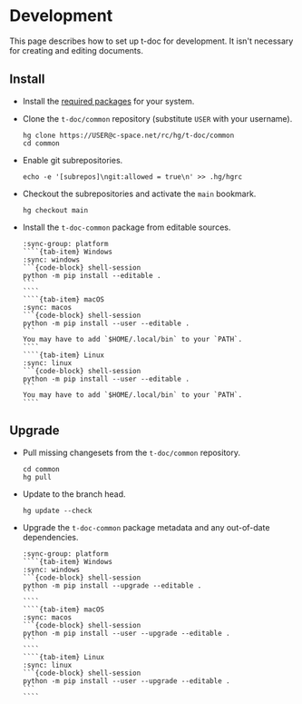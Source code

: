 <!-- Copyright 2024 Remy Blank <remy@c-space.org> -->
<!-- SPDX-License-Identifier: MIT -->

# Development

This page describes how to set up t-doc for development. It isn't necessary for
creating and editing documents.

## Install

- Install the [required packages](install/index.md#requirements) for your
  system.

- Clone the `t-doc/common` repository (substitute `USER` with your username).

  ```{code-block} shell-session
  hg clone https://USER@c-space.net/rc/hg/t-doc/common
  cd common
  ```

- Enable git subrepositories.

  ```{code-block} shell-session
  echo -e '[subrepos]\ngit:allowed = true\n' >> .hg/hgrc
  ```

- Checkout the subrepositories and activate the `main` bookmark.

  ```{code-block} shell-session
  hg checkout main
  ```

- Install the `t-doc-common` package from editable sources.

  `````{tab-set}
  :sync-group: platform
  ````{tab-item} Windows
  :sync: windows
  ```{code-block} shell-session
  python -m pip install --editable .
  ```
  ````
  ````{tab-item} macOS
  :sync: macos
  ```{code-block} shell-session
  python -m pip install --user --editable .
  ```
  You may have to add `$HOME/.local/bin` to your `PATH`.
  ````
  ````{tab-item} Linux
  :sync: linux
  ```{code-block} shell-session
  python -m pip install --user --editable .
  ```
  You may have to add `$HOME/.local/bin` to your `PATH`.
  ````
  `````

## Upgrade

- Pull missing changesets from the `t-doc/common` repository.

  ```{code-block} shell-session
  cd common
  hg pull
  ```

- Update to the branch head.

  ```{code-block} shell-session
  hg update --check
  ```

- Upgrade the `t-doc-common` package metadata and any out-of-date dependencies.

  `````{tab-set}
  :sync-group: platform
  ````{tab-item} Windows
  :sync: windows
  ```{code-block} shell-session
  python -m pip install --upgrade --editable .
  ```
  ````
  ````{tab-item} macOS
  :sync: macos
  ```{code-block} shell-session
  python -m pip install --user --upgrade --editable .
  ```
  ````
  ````{tab-item} Linux
  :sync: linux
  ```{code-block} shell-session
  python -m pip install --user --upgrade --editable .
  ```
  ````
  `````
